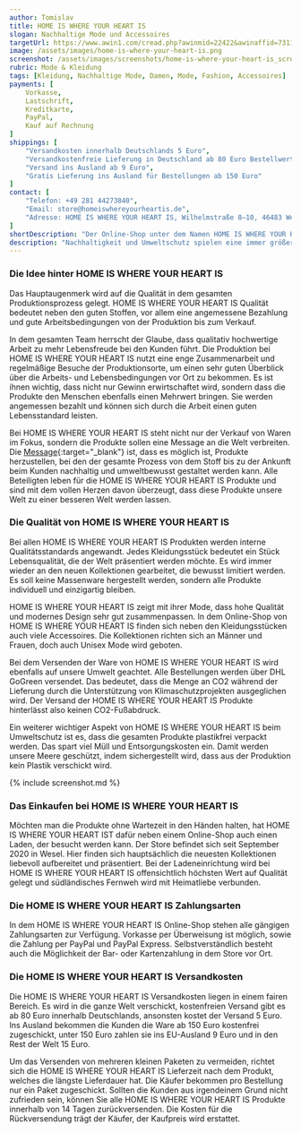 ```yaml
---
author: Tomislav
title: HOME IS WHERE YOUR HEART IS
slogan: Nachhaltige Mode und Accessoires
targetUrl: https://www.awin1.com/cread.php?awinmid=22422&awinaffid=731132
image: /assets/images/home-is-where-your-heart-is.png
screenshot: /assets/images/screenshots/home-is-where-your-heart-is_screenshot.jpg
rubric: Mode & Kleidung
tags: [Kleidung, Nachhaltige Mode, Damen, Mode, Fashion, Accessoires]
payments: [
    Vorkasse,
    Lastschrift,
    Kreditkarte,
    PayPal,
    Kauf auf Rechnung
]
shippings: [
    "Versandkosten innerhalb Deutschlands 5 Euro",
    "Versandkostenfreie Lieferung in Deutschland ab 80 Euro Bestellwert",
    "Versand ins Ausland ab 9 Euro",
    "Gratis Lieferung ins Ausland für Bestellungen ab 150 Euro"
]
contact: [
    "Telefon: +49 281 44273840",
    "Email: store@homeiswhereyourheartis.de",
    "Adresse: HOME IS WHERE YOUR HEART IS, Wilhelmstraße 8–10, 46483 Wesel"
]
shortDescription: "Der Online-Shop unter dem Namen HOME IS WHERE YOUR HEART IS hält eine Auswahl an nachhaltiger Mode und Accessoires aus qualitativ hochwertigen Materialien bereit."
description: "Nachhaltigkeit und Umweltschutz spielen eine immer größere Rolle in all unseren Lebensbereichen. Der HOME IS WHERE YOUR HEART IS Online-Shop ist aus der Idee entstanden, dass Umweltbewusstsein bei unserer täglichen Kleidung wichtig ist. Dem Team ist es eine Herzensangelegenheit, Kleidung zu produzieren, die schonend mit unseren Ressourcen und Mitmenschen umgeht. "
---
```


### Die Idee hinter HOME IS WHERE YOUR HEART IS

Das Hauptaugenmerk wird auf die Qualität in dem gesamten Produktionsprozess gelegt. HOME IS WHERE YOUR HEART IS Qualität bedeutet neben den guten Stoffen, vor allem eine angemessene Bezahlung und gute Arbeitsbedingungen von der Produktion bis zum Verkauf.

In dem gesamten Team herrscht der Glaube, dass qualitativ hochwertige Arbeit zu mehr Lebensfreude bei den Kunden führt. Die Produktion bei HOME IS WHERE YOUR HEART IS nutzt eine enge Zusammenarbeit und regelmäßige Besuche der Produktionsorte, um einen sehr guten Überblick über die Arbeits- und Lebensbedingungen vor Ort zu bekommen. Es ist ihnen wichtig, dass nicht nur Gewinn erwirtschaftet wird, sondern dass die Produkte den Menschen ebenfalls einen Mehrwert bringen. Sie werden angemessen bezahlt und können sich durch die Arbeit einen guten Lebensstandard leisten.

Bei HOME IS WHERE YOUR HEART IS steht nicht nur der Verkauf von Waren im Fokus, sondern die Produkte sollen eine Message an die Welt verbreiten. Die [Message](https://homeiswhereyourheartis.de/about/nachhaltigkeit/){:target="_blank"} ist, dass es möglich ist, Produkte herzustellen, bei den der gesamte Prozess von dem Stoff bis zu der Ankunft beim Kunden nachhaltig und umweltbewusst gestaltet werden kann. Alle Beteiligten leben für die HOME IS WHERE YOUR HEART IS Produkte und sind mit dem vollen Herzen davon überzeugt, dass diese Produkte unsere Welt zu einer besseren Welt werden lassen.

### Die Qualität von HOME IS WHERE YOUR HEART IS

Bei allen HOME IS WHERE YOUR HEART IS Produkten werden interne Qualitätsstandards angewandt. Jedes Kleidungsstück bedeutet ein Stück Lebensqualität, die der Welt präsentiert werden möchte. Es wird immer wieder an den neuen Kollektionen gearbeitet, die bewusst limitiert werden. Es soll keine Massenware hergestellt werden, sondern alle Produkte individuell und einzigartig bleiben.

HOME IS WHERE YOUR HEART IS zeigt mit ihrer Mode, dass hohe Qualität und modernes Design sehr gut zusammenpassen. In dem Online-Shop von HOME IS WHERE YOUR HEART IS finden sich neben den Kleidungsstücken auch viele Accessoires. Die Kollektionen richten sich an Männer und Frauen, doch auch Unisex Mode wird geboten.

Bei dem Versenden der Ware von HOME IS WHERE YOUR HEART IS wird ebenfalls auf unsere Umwelt geachtet. Alle Bestellungen werden über DHL GoGreen versendet. Das bedeutet, dass die Menge an CO2 während der Lieferung durch die Unterstützung von Klimaschutzprojekten ausgeglichen wird. Der Versand der HOME IS WHERE YOUR HEART IS Produkte hinterlässt also keinen CO2-Fußabdruck.

Ein weiterer wichtiger Aspekt von HOME IS WHERE YOUR HEART IS beim Umweltschutz ist es, dass die gesamten Produkte plastikfrei verpackt werden. Das spart viel Müll und Entsorgungskosten ein. Damit werden unsere Meere geschützt, indem sichergestellt wird, dass aus der Produktion kein Plastik verschickt wird.

{% include screenshot.md %}

### Das Einkaufen bei HOME IS WHERE YOUR HEART IS

Möchten man die Produkte ohne Wartezeit in den Händen halten, hat HOME IS WHERE YOUR HEART IST dafür neben einem Online-Shop auch einen Laden, der besucht werden kann. Der Store befindet sich seit September 2020 in Wesel. Hier finden sich hauptsächlich die neuesten Kollektionen liebevoll aufbereitet und präsentiert. Bei der Ladeneinrichtung wird bei HOME IS WHERE YOUR HEART IS offensichtlich höchsten Wert auf Qualität gelegt und südländisches Fernweh wird mit Heimatliebe verbunden.

### Die HOME IS WHERE YOUR HEART IS Zahlungsarten

In dem HOME IS WHERE YOUR HEART IS Online-Shop stehen alle gängigen Zahlungsarten zur Verfügung. Vorkasse per Überweisung ist möglich, sowie die Zahlung per PayPal und PayPal Express. Selbstverständlich besteht auch die Möglichkeit der Bar- oder Kartenzahlung in dem Store vor Ort.

### Die HOME IS WHERE YOUR HEART IS Versandkosten

Die HOME IS WHERE YOUR HEART IS Versandkosten liegen in einem fairen Bereich. Es wird in die ganze Welt verschickt, kostenfreien Versand gibt es ab 80 Euro innerhalb Deutschlands, ansonsten kostet der Versand 5 Euro. Ins Ausland bekommen die Kunden die Ware ab 150 Euro kostenfrei zugeschickt, unter 150 Euro zahlen sie ins EU-Ausland 9 Euro und in den Rest der Welt 15 Euro.

Um das Versenden von mehreren kleinen Paketen zu vermeiden, richtet sich die HOME IS WHERE YOUR HEART IS Lieferzeit nach dem Produkt, welches die längste Lieferdauer hat. Die Käufer bekommen pro Bestellung nur ein Paket zugeschickt. Sollten die Kunden aus irgendeinem Grund nicht zufrieden sein, können Sie alle HOME IS WHERE YOUR HEART IS Produkte innerhalb von 14 Tagen zurückversenden. Die Kosten für die Rückversendung trägt der Käufer, der Kaufpreis wird erstattet.